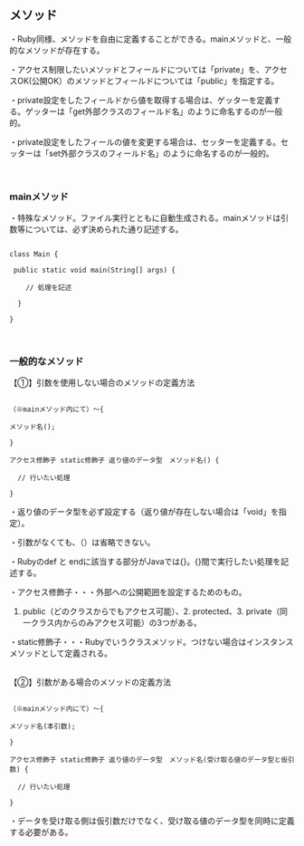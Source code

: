 ## メソッド

・Ruby同様、メソッドを自由に定義することができる。mainメソッドと、一般的なメソッドが存在する。

・アクセス制限したいメソッドとフィールドについては「private」を、アクセスOK(公開OK）のメソッドとフィールドについては「public」を指定する。

・private設定をしたフィールドから値を取得する場合は、ゲッターを定義する。ゲッターは「get外部クラスのフィールド名」のように命名するのが一般的。

・private設定をしたフィールの値を変更する場合は、セッターを定義する。セッターは「set外部クラスのフィールド名」のように命名するのが一般的。


</br>

### mainメソッド　

・特殊なメソッド。ファイル実行とともに自動生成される。mainメソッドは引数等については、必ず決められた通り記述する。

```

class Main {
 
 public static void main(String[] args) {

	// 処理を記述

  }

}

```
</br>

### 一般的なメソッド

【①】引数を使用しない場合のメソッドの定義方法

```

（※mainメソッド内にて）〜{ 

メソッド名();

}

アクセス修飾子 static修飾子 返り値のデータ型　メソッド名() {

  // 行いたい処理

}

```

・返り値のデータ型を必ず設定する（返り値が存在しない場合は「void」を指定）。

・引数がなくても、（）は省略できない。

・Rubyのdef と endに該当する部分がJavaでは{}。{}間で実行したい処理を記述する。

・アクセス修飾子・・・外部への公開範囲を設定するためのもの。
1. public（どのクラスからでもアクセス可能）、2. protected、3. private（同一クラス内からのみアクセス可能）の3つがある。

・static修飾子・・・Rubyでいうクラスメソッド。つけない場合はインスタンスメソッドとして定義される。

</br>
【②】引数がある場合のメソッドの定義方法

```

（※mainメソッド内にて）〜{ 

メソッド名(本引数);

}

アクセス修飾子 static修飾子 返り値のデータ型　メソッド名(受け取る値のデータ型と仮引数) {

  // 行いたい処理

}

```

・データを受け取る側は仮引数だけでなく、受け取る値のデータ型を同時に定義する必要がある。
